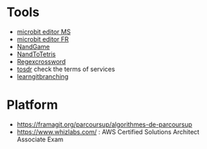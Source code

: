 
# Tools

* [microbit editor MS](https://makecode.microbit.org/#editor)
* [microbit editor FR](https://fr.vittascience.com/microbit/?console=bottom&reload=1&toolbox=vittascience&mode=mixed)
* [NandGame](https://nandgame.com/)
* [NandToTetris](https://www.nand2tetris.org/course)
* [Regexcrossword](https://regexcrossword.com/)
* [tosdr](https://tosdr.org/) check the terms of services
* [learngitbranching](https://learngitbranching.js.org)

# Platform

* https://framagit.org/parcoursup/algorithmes-de-parcoursup
* https://www.whizlabs.com/ : AWS Certified Solutions Architect Associate Exam
